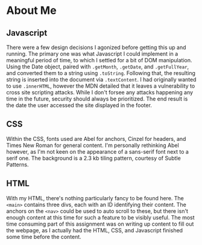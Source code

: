 # About Me


## Javascript
There were a few design decisions I agonized before getting this up and running. The primary one was what Javascript I could implement in a meaningful period of time, to which I settled for a bit of DOM manipulation. Using the Date object, paired with `.getMonth`, `.getDate`, and `.getFullYear`, and converted them to a string using `.toString`. Following that, the resulting string is inserted into the document via `.textContent`. I had originally wanted to use `.innerHTML`, however the MDN detailed that it leaves a vulnerability to cross site scripting attacks. While I don't forsee any attacks happening any time in the future, security should always be prioritized. The end result is the date the user accessed the site displayed in the footer.

## CSS
Within the CSS, fonts used are Abel for anchors, Cinzel for headers, and Times New Roman for general content. I'm personally rethinking Abel however, as I'm not keen on the appearance of a sans-serif font next to a serif one. The background is a 2.3 kb tiling pattern, courtesy of Subtle Patterns.

## HTML
With my HTML, there's nothing particularly fancy to be found here. The ```<main>``` contains three divs, each with an ID identifying their content. The anchors on the ```<nav>``` could be used to auto scroll to these, but there isn't enough content at this time for such a feature to be visibly useful. The most time consuming part of this assignment was on writing up content to fill out the webpage, as I actually had the HTML, CSS, and Javascript finished some time before the content.
